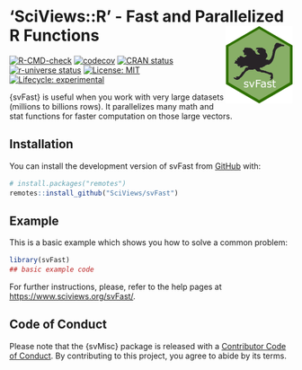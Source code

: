 
<!-- README.md is generated from README.Rmd. Please edit that file -->

# ‘SciViews::R’ - Fast and Parallelized R Functions <a href="https://www.sciviews.org/svFast"><img src="man/figures/logo.png" align="right" height="138" /></a>

<!-- badges: start -->

[![R-CMD-check](https://github.com/SciViews/svFast/actions/workflows/R-CMD-check.yaml/badge.svg)](https://github.com/SciViews/svFast/actions/workflows/R-CMD-check.yaml)
[![codecov](https://codecov.io/gh/SciViews/svFast/graph/badge.svg?token=1YyLPD4HkZ)](https://app.codecov.io/gh/SciViews/svFast)
[![CRAN
status](https://www.r-pkg.org/badges/version/svFast)](https://CRAN.R-project.org/package=svFast)
[![r-universe
status](https://sciviews.r-universe.dev/badges/svFast)](https://sciviews.r-universe.dev/svFast)
[![License:
MIT](https://img.shields.io/badge/License-MIT-yellow.svg)](https://opensource.org/licenses/MIT)
[![Lifecycle:
experimental](https://img.shields.io/badge/lifecycle-experimental-orange.svg)](https://lifecycle.r-lib.org/articles/stages.html#experimental)
<!-- badges: end -->

{svFast} is useful when you work with very large datasets (millions to
billions rows). It parallelizes many math and stat functions for faster
computation on those large vectors.

## Installation

You can install the development version of svFast from
[GitHub](https://github.com/) with:

``` r
# install.packages("remotes")
remotes::install_github("SciViews/svFast")
```

## Example

This is a basic example which shows you how to solve a common problem:

``` r
library(svFast)
## basic example code
```

For further instructions, please, refer to the help pages at
<https://www.sciviews.org/svFast/>.

## Code of Conduct

Please note that the {svMisc} package is released with a [Contributor
Code of
Conduct](https://contributor-covenant.org/version/2/1/CODE_OF_CONDUCT.html).
By contributing to this project, you agree to abide by its terms.
